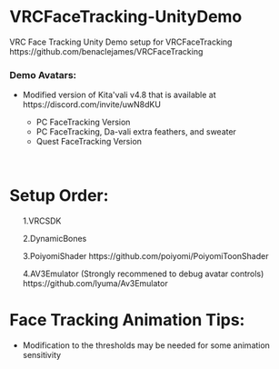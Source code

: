 # VRCFaceTracking-UnityDemo
<p>VRC Face Tracking Unity Demo setup for VRCFaceTracking https://github.com/benaclejames/VRCFaceTracking</p>

<h3>Demo Avatars:</h3>
<ul>
  <li>Modified version of Kita'vali v4.8 that is available at https://discord.com/invite/uwN8dKU</li>
    <ul>
      <li>PC FaceTracking Version</li>
      <li>PC FaceTracking, Da-vali extra feathers, and sweater</li>
      <li>Quest FaceTracking Version</li>
    </ul>
</ul>
<br>
<h1>Setup Order:</h1>
  <ol>1.VRCSDK</ol>
  <ol>2.DynamicBones</ol>
  <ol>3.PoiyomiShader https://github.com/poiyomi/PoiyomiToonShader</ol>
  <ol>4.AV3Emulator (Strongly recommened to debug avatar controls) https://github.com/lyuma/Av3Emulator</ol>

<h1>Face Tracking Animation Tips:</h1>
<ul>
  <li>Modification to the thresholds may be needed for some animation sensitivity</li>
</ul>
